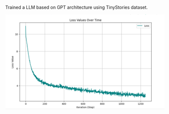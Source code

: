 Trained a LLM based on GPT architecture using TinyStories dataset. 

![Alt text](assets/loss_plot_llm.png)
